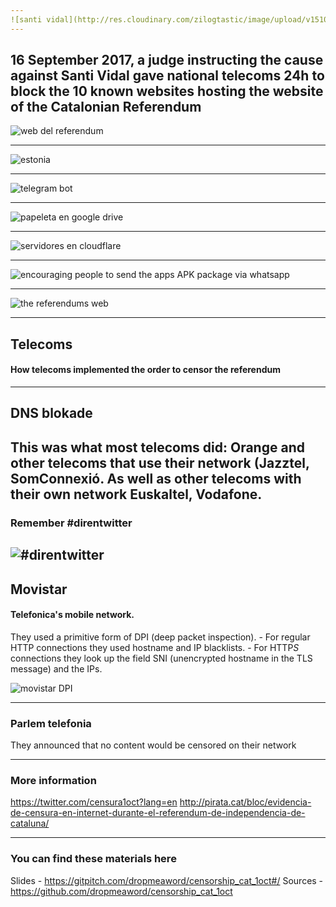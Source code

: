 ```yaml
---
![santi vidal](http://res.cloudinary.com/zilogtastic/image/upload/v1510850104/cat_referendum/Screen_Shot_2017-11-16_at_17.28.18.png)
---
```

16 September 2017, a judge instructing the cause against Santi Vidal gave national telecoms 24h to block the 10 known websites hosting the website of the Catalonian Referendum
---

![web del referendum](http://res.cloudinary.com/zilogtastic/image/upload/v1510847839/cat_referendum/Screen_Shot_2017-11-16_at_15.59.43.png)

---

![estonia](http://res.cloudinary.com/zilogtastic/image/upload/v1510848703/cat_referendum/screencapture-politica-elpais-politica-2017-10-13-actualidad-1507916636_098849-html-1510848636384.png)

---

![telegram bot](http://res.cloudinary.com/zilogtastic/image/upload/v1510847838/cat_referendum/Screen_Shot_2017-11-16_at_15.57.06.png)

---

![papeleta en google drive](http://res.cloudinary.com/zilogtastic/image/upload/v1510847838/cat_referendum/Screen_Shot_2017-11-16_at_15.48.44.png)

---

![servidores en cloudflare](http://res.cloudinary.com/zilogtastic/image/upload/v1510847838/cat_referendum/Screen_Shot_2017-11-16_at_15.46.09.png)

---

![encouraging people to send the apps APK package via whatsapp](http://res.cloudinary.com/zilogtastic/image/upload/v1510847839/cat_referendum/Screen_Shot_2017-11-16_at_15.54.15.png)

---

![the referendums web](http://res.cloudinary.com/zilogtastic/image/upload/v1510847838/cat_referendum/Screen_Shot_2017-11-16_at_15.48.07.png)

---
## Telecoms
#### How telecoms implemented the order to censor the referendum

---
## DNS blokade 

This was what most telecoms did: Orange and other telecoms that use their network (Jazztel, SomConnexió. As well as other telecoms with their own network Euskaltel, Vodafone.
---
### Remember #direntwitter
![#direntwitter](http://res.cloudinary.com/zilogtastic/image/upload/c_scale,h_450/v1510850656/cat_referendum/Alternative_DNS.jpg)
---
## Movistar
#### Telefonica's mobile network.

They used a primitive form of DPI (deep packet inspection).
	- For regular HTTP connections they used hostname and IP blacklists.
	- For HTTP*S* connections they look up the field SNI (unencrypted hostname in the TLS message) and the IPs.

![movistar DPI](http://res.cloudinary.com/zilogtastic/image/upload/v1510850566/cat_referendum/movistar-wireshark-mitm.png)

---
### Parlem telefonia
They announced that no content would be censored on their network

---
### More information

https://twitter.com/censura1oct?lang=en
http://pirata.cat/bloc/evidencia-de-censura-en-internet-durante-el-referendum-de-independencia-de-cataluna/

---
### You can find these materials here

Slides - https://gitpitch.com/dropmeaword/censorship_cat_1oct#/
Sources - https://github.com/dropmeaword/censorship_cat_1oct